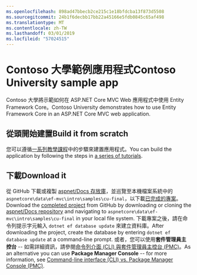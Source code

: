```yaml
---
ms.openlocfilehash: 898ad47bbecb2ce215c1e18bfdcba13f873d5508
ms.sourcegitcommit: 24b1f6decbb17bb22a45166e5fdb0845c65af498
ms.translationtype: MT
ms.contentlocale: zh-TW
ms.lasthandoff: 03/01/2019
ms.locfileid: "57024515"
---
```

# <a name="contoso-university-sample-app"></a><span data-ttu-id="fca95-101">Contoso 大學範例應用程式</span><span class="sxs-lookup"><span data-stu-id="fca95-101">Contoso University sample app</span></span>

<span data-ttu-id="fca95-102">Contoso 大學將示範如何在 ASP.NET Core MVC Web 應用程式中使用 Entity Framework Core。</span><span class="sxs-lookup"><span data-stu-id="fca95-102">Contoso University demonstrates how to use Entity Framework Core in an ASP.NET Core MVC web application.</span></span>

## <a name="build-it-from-scratch"></a><span data-ttu-id="fca95-103">從頭開始建置</span><span class="sxs-lookup"><span data-stu-id="fca95-103">Build it from scratch</span></span>

<span data-ttu-id="fca95-104">您可以遵循[一系列教學課程](https://docs.microsoft.com/aspnet/core/data/ef-mvc/intro)中的步驟來建置應用程式。</span><span class="sxs-lookup"><span data-stu-id="fca95-104">You can build the application by following the steps in [a series of tutorials](https://docs.microsoft.com/aspnet/core/data/ef-mvc/intro).</span></span>

## <a name="download-it"></a><span data-ttu-id="fca95-105">下載</span><span class="sxs-lookup"><span data-stu-id="fca95-105">Download it</span></span>

<span data-ttu-id="fca95-106">從 GitHub 下載或複製 [aspnet/Docs 存放庫](https://github.com/aspnet/Docs)，並巡覽至本機檔案系統中的 `aspnetcore\data\ef-mvc\intro\samples\cu-final`，以下載[已完成的專案](https://github.com/aspnet/Docs/tree/master/aspnetcore/data/ef-mvc/intro/samples/cu-final)。</span><span class="sxs-lookup"><span data-stu-id="fca95-106">Download the [completed project](https://github.com/aspnet/Docs/tree/master/aspnetcore/data/ef-mvc/intro/samples/cu-final) from GitHub by downloading or cloning the [aspnet/Docs repository](https://github.com/aspnet/Docs) and navigating to `aspnetcore\data\ef-mvc\intro\samples\cu-final` in your local file system.</span></span>  <span data-ttu-id="fca95-107">下載專案之後，請在命令列提示字元輸入 `dotnet ef database update` 來建立資料庫。</span><span class="sxs-lookup"><span data-stu-id="fca95-107">After downloading the project, create the database by entering `dotnet ef database update` at a command-line prompt.</span></span> <span data-ttu-id="fca95-108">或者，您可以使用**套件管理員主控台** -- 如需詳細資訊，請參閱[命令列介面 (CLI) 與套件管理員主控台 (PMC)](https://docs.microsoft.com/aspnet/core/data/ef-mvc/migrations#command-line-interface-cli-vs-package-manager-console-pmc)。</span><span class="sxs-lookup"><span data-stu-id="fca95-108">As an alternative you can use **Package Manager Console** -- for more information, see [Command-line interface (CLI) vs. Package Manager Console (PMC)](https://docs.microsoft.com/aspnet/core/data/ef-mvc/migrations#command-line-interface-cli-vs-package-manager-console-pmc).</span></span>
